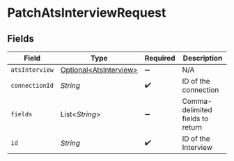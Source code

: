 # PatchAtsInterviewRequest


## Fields

| Field                                                          | Type                                                           | Required                                                       | Description                                                    |
| -------------------------------------------------------------- | -------------------------------------------------------------- | -------------------------------------------------------------- | -------------------------------------------------------------- |
| `atsInterview`                                                 | [Optional\<AtsInterview>](../../models/shared/AtsInterview.md) | :heavy_minus_sign:                                             | N/A                                                            |
| `connectionId`                                                 | *String*                                                       | :heavy_check_mark:                                             | ID of the connection                                           |
| `fields`                                                       | List\<*String*>                                                | :heavy_minus_sign:                                             | Comma-delimited fields to return                               |
| `id`                                                           | *String*                                                       | :heavy_check_mark:                                             | ID of the Interview                                            |
